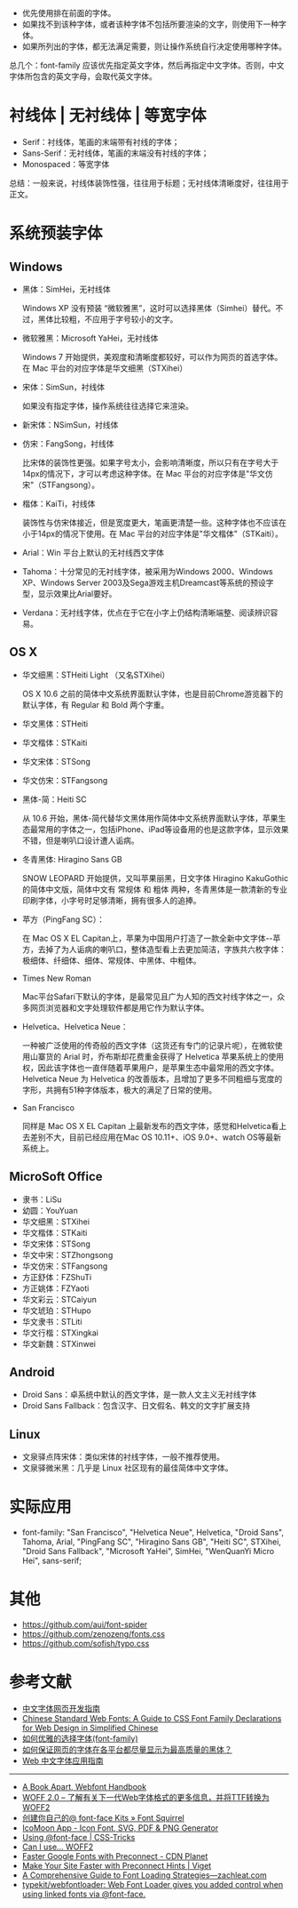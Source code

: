 - 优先使用排在前面的字体。
- 如果找不到该种字体，或者该种字体不包括所要渲染的文字，则使用下一种字体。
- 如果所列出的字体，都无法满足需要，则让操作系统自行决定使用哪种字体。

总几个：font-family 应该优先指定英文字体，然后再指定中文字体。否则，中文字体所包含的英文字母，会取代英文字体。

# 衬线体 | 无衬线体 | 等宽字体
- Serif：衬线体，笔画的末端带有衬线的字体；
- Sans-Serif：无衬线体，笔画的末端没有衬线的字体；
- Monospaced：等宽字体

总结：一般来说，衬线体装饰性强，往往用于标题；无衬线体清晰度好，往往用于正文。

# 系统预装字体
## Windows
- 黑体：SimHei，无衬线体

    Windows XP 没有预装 “微软雅黑”，这时可以选择黑体（Simhei）替代。不过，黑体比较粗，不应用于字号较小的文字。

- 微软雅黑：Microsoft YaHei，无衬线体

    Windows 7 开始提供，美观度和清晰度都较好，可以作为网页的首选字体。在 Mac 平台的对应字体是华文细黑（STXihei）

- 宋体：SimSun，衬线体

    如果没有指定字体，操作系统往往选择它来渲染。

- 新宋体：NSimSun，衬线体
- 仿宋：FangSong，衬线体

    比宋体的装饰性更强。如果字号太小，会影响清晰度，所以只有在字号大于14px的情况下，才可以考虑这种字体。在 Mac 平台的对应字体是"华文仿宋"（STFangsong）。

- 楷体：KaiTi，衬线体

    装饰性与仿宋体接近，但是宽度更大，笔画更清楚一些。这种字体也不应该在小于14px的情况下使用。在 Mac 平台的对应字体是"华文楷体"（STKaiti）。

- Arial：Win 平台上默认的无衬线西文字体
- Tahoma：十分常见的无衬线字体，被采用为Windows 2000、Windows XP、Windows Server 2003及Sega游戏主机Dreamcast等系统的预设字型，显示效果比Arial要好。
- Verdana：无衬线字体，优点在于它在小字上仍结构清晰端整、阅读辨识容易。

## OS X
- 华文细黑：STHeiti Light （又名STXihei）

    OS X 10.6 之前的简体中文系统界面默认字体，也是目前Chrome游览器下的默认字体，有 Regular 和 Bold 两个字重。

- 华文黑体：STHeiti
- 华文楷体：STKaiti
- 华文宋体：STSong
- 华文仿宋：STFangsong
- 黑体-简：Heiti SC

    从 10.6 开始，黑体-简代替华文黑体用作简体中文系统界面默认字体，苹果生态最常用的字体之一，包括iPhone、iPad等设备用的也是这款字体，显示效果不错，但是喇叭口设计遭人诟病。

- 冬青黑体: Hiragino Sans GB 

    SNOW LEOPARD 开始提供，又叫苹果丽黑，日文字体 Hiragino KakuGothic 的简体中文版，简体中文有 常规体 和 粗体 两种，冬青黑体是一款清新的专业印刷字体，小字号时足够清晰，拥有很多人的追捧。

- 苹方（PingFang SC）：
    
    在 Mac OS X EL Capitan上，苹果为中国用户打造了一款全新中文字体--苹方，去掉了为人诟病的喇叭口，整体造型看上去更加简洁，字族共六枚字体：极细体、纤细体、细体、常规体、中黑体、中粗体。

- Times New Roman

    Mac平台Safari下默认的字体，是最常见且广为人知的西文衬线字体之一，众多网页浏览器和文字处理软件都是用它作为默认字体。

- Helvetica、Helvetica Neue：

    一种被广泛使用的传奇般的西文字体（这货还有专门的记录片呢），在微软使用山寨货的 Arial 时，乔布斯却花费重金获得了 Helvetica 苹果系统上的使用权，因此该字体也一直伴随着苹果用户，是苹果生态中最常用的西文字体。Helvetica Neue 为 Helvetica 的改善版本，且增加了更多不同粗细与宽度的字形，共拥有51种字体版本，极大的满足了日常的使用。

- San Francisco
    
    同样是 Mac OS X EL Capitan 上最新发布的西文字体，感觉和Helvetica看上去差别不大，目前已经应用在Mac OS 10.11+、iOS 9.0+、watch OS等最新系统上。

## MicroSoft Office

- 隶书：LiSu
- 幼圆：YouYuan
- 华文细黑：STXihei
- 华文楷体：STKaiti
- 华文宋体：STSong
- 华文中宋：STZhongsong
- 华文仿宋：STFangsong
- 方正舒体：FZShuTi
- 方正姚体：FZYaoti
- 华文彩云：STCaiyun
- 华文琥珀：STHupo
- 华文隶书：STLiti
- 华文行楷：STXingkai
- 华文新魏：STXinwei

## Android

- Droid Sans：卓系统中默认的西文字体，是一款人文主义无衬线字体
- Droid Sans Fallback：包含汉字、日文假名、韩文的文字扩展支持

## Linux

- 文泉驿点阵宋体：类似宋体的衬线字体，一般不推荐使用。
- 文泉驿微米黑：几乎是 Linux 社区现有的最佳简体中文字体。

# 实际应用
- font-family: "San Francisco", "Helvetica Neue", Helvetica, "Droid Sans", Tahoma, Arial, "PingFang SC", "Hiragino Sans GB", "Heiti SC", STXihei, "Droid Sans Fallback", "Microsoft YaHei", SimHei, "WenQuanYi Micro Hei", sans-serif;

# 其他
- https://github.com/aui/font-spider
- https://github.com/zenozeng/fonts.css
- https://github.com/sofish/typo.css

# 参考文献
- [中文字体网页开发指南](http://www.ruanyifeng.com/blog/2014/07/chinese_fonts.html)
- [Chinese Standard Web Fonts: A Guide to CSS Font Family Declarations for Web Design in Simplified Chinese](http://www.kendraschaefer.com/2012/06/chinese-standard-web-fonts-the-ultimate-guide-to-css-font-family-declarations-for-web-design-in-simplified-chinese/)
- [如何优雅的选择字体(font-family)](https://segmentfault.com/a/1190000006110417)
- [如何保证网页的字体在各平台都尽量显示为最高质量的黑体？](https://www.zhihu.com/question/19911793)
- [Web 中文字体应用指南](https://ruby-china.org/topics/14005)

---

- [A Book Apart, Webfont Handbook](https://abookapart.com/products/webfont-handbook)
- [WOFF 2.0 – 了解有关下一代Web字体格式的更多信息，并将TTF转换为WOFF2](https://gist.github.com/sergejmueller/cf6b4f2133bcb3e2f64a)
- [创建你自己的@ font-face Kits » Font Squirrel](https://www.fontsquirrel.com/tools/webfont-generator)
- [ IcoMoon App - Icon Font, SVG, PDF & PNG Generator](https://icomoon.io/app/)
- [Using @font-face | CSS-Tricks](https://css-tricks.com/snippets/css/using-font-face/?ref=frontendchecklist)
- [Can I use... WOFF2](https://caniuse.com/#feat=woff2)
- [Faster Google Fonts with Preconnect - CDN Planet](https://www.cdnplanet.com/blog/faster-google-webfonts-preconnect/)
- [ Make Your Site Faster with Preconnect Hints | Viget](https://www.viget.com/articles/make-your-site-faster-with-preconnect-hints/)
- [ A Comprehensive Guide to Font Loading Strategies—zachleat.com](https://www.zachleat.com/web/comprehensive-webfonts/#font-face)
- [typekit/webfontloader: Web Font Loader gives you added control when using linked fonts via @font-face.](https://github.com/typekit/webfontloader)
